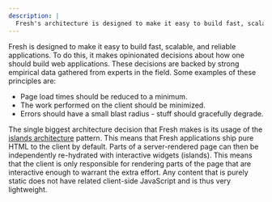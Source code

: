 ```yaml
---
description: |
  Fresh's architecture is designed to make it easy to build fast, scalable, and reliable applications.
---
```


Fresh is designed to make it easy to build fast, scalable, and reliable
applications. To do this, it makes opinionated decisions about how one should
build web applications. These decisions are backed by strong empirical data
gathered from experts in the field. Some examples of these principles are:

- Page load times should be reduced to a minimum.
- The work performed on the client should be minimized.
- Errors should have a small blast radius - stuff should gracefully degrade.

The single biggest architecture decision that Fresh makes is its usage of the
[islands architecture][islands] pattern. This means that Fresh applications ship
pure HTML to the client by default. Parts of a server-rendered page can then be
independently re-hydrated with interactive widgets (islands). This means that
the client is only responsible for rendering parts of the page that are
interactive enough to warrant the extra effort. Any content that is purely
static does not have related client-side JavaScript and is thus very
lightweight.

<!-- TODO(lucacasonato): elaborate on request handling, form actions, etc. -->

[islands]: https://www.patterns.dev/posts/islands-architecture/
